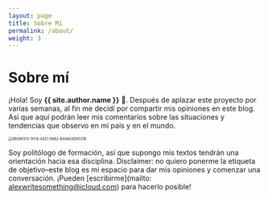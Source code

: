 ```yaml
---
layout: page
title: Sobre Mí
permalink: /about/
weight: 3
---
```


# **Sobre mí**

¡Hola! Soy **{{ site.author.name }}** :wave:. Después de aplazar este proyecto por varias semanas, al fin me decidí por compartir mis opiniones en este blog. Así que aquí podrán leer mis comentarios sobre las situaciones y tendencias que observo en mi país y en el mundo.

<img src="/Users/alexramirez/Pictures/Photos Library.photoslibrary/originals/8/8B59F513-1FF8-4421-8882-B44804DFE01B.jpeg" alt="8B59F513-1FF8-4421-8882-B44804DFE01B" style="zoom:50%;" />

Soy politólogo de formación, así que supongo mis textos tendrán una orientación hacia esa disciplina. Disclaimer: no quiero ponerme la etiqueta de objetivo–este blog es mi espacio para dar mis opiniones y comenzar una conversación. ¡Pueden [escribirme](mailto: alexwritesomething@icloud.com) para hacerlo posible!

